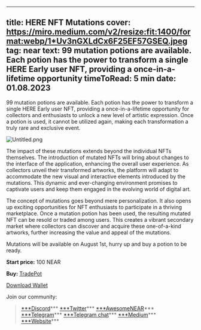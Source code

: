 -----
title: HERE NFT Mutations
cover: https://miro.medium.com/v2/resize:fit:1400/format:webp/1*Uv3nGXLdCx6F25EF57GSEQ.jpeg
tag: near
text: 99 mutation potions are available. Each potion has the power to transform a single HERE Early user NFT, providing a once-in-a-lifetime opportunity
timeToRead: 5 min
date: 01.08.2023
-----


99 mutation potions are available. Each potion has the power to transform a single HERE Early user NFT, providing a once-in-a-lifetime opportunity for collectors and enthusiasts to unlock a new level of artistic expression. Once a potion is used, it cannot be utilized again, making each transformation a truly rare and exclusive event.


![Untitled.png](https://miro.medium.com/v2/resize:fit:1400/format:webp/1*Uv3nGXLdCx6F25EF57GSEQ.jpeg)


The impact of these mutations extends beyond the individual NFTs themselves. The introduction of mutated NFTs will bring about changes to the interface of the application, enhancing the overall user experience. As collectors unveil their transformed artworks, the platform will adapt to accommodate the new visual and interactive elements introduced by the mutations. This dynamic and ever-changing environment promises to captivate users and keep them engaged in the evolving world of digital art.

The concept of mutations goes beyond mere personalization. It also opens up exciting opportunities for NFT enthusiasts to participate in a thriving marketplace. Once a mutation potion has been used, the resulting mutated NFT can be resold or traded among users. This creates a vibrant secondary market where collectors can discover and acquire these one-of-a-kind artworks, further increasing the value and appeal of the mutations.

Mutations will be available on August 1st, hurry up and buy a potion to be ready.

**Start price:** 100 NEAR

**Buy:** [TradePot](https://www.tradeport.xyz/near/collection/nft.herewallet.near?tab=items&tokenId=10015)

[Download Wallet](https://download.herewallet.app/medium)

Join our community:
> [***Discord](https://discord.gg/AfB5cvtFXH)***
> [***Twitter](https://twitter.com/here_wallet)***
> [***AwesomeNEAR](https://awesomenear.com/here-wallet)***
> [***Telegram](https://t.me/herewallet)***
> [***Telegram chat](https://t.me/herewalletchat)***
> [***Medium](https://medium.com/@nearhere)***
> [***Website](https://herewallet.app/)***

